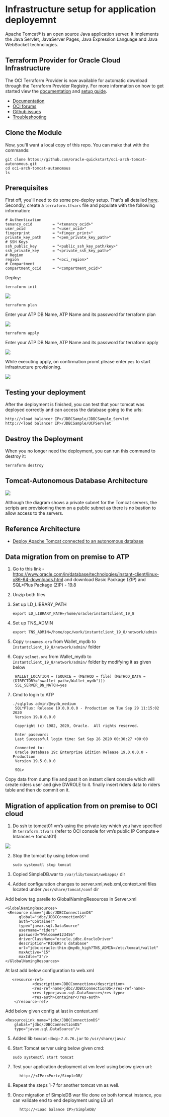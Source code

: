 # Infrastructure setup for application deployemnt 
Apache Tomcat® is an open source Java application server. It implements the Java Servlet, JavaServer Pages, Java Expression Language and Java WebSocket technologies.
## Terraform Provider for Oracle Cloud Infrastructure
The OCI Terraform Provider is now available for automatic download through the Terraform Provider Registry. 
For more information on how to get started view the [documentation](https://www.terraform.io/docs/providers/oci/index.html) 
and [setup guide](https://www.terraform.io/docs/providers/oci/guides/version-3-upgrade.html).
* [Documentation](https://www.terraform.io/docs/providers/oci/index.html)
* [OCI forums](https://cloudcustomerconnect.oracle.com/resources/9c8fa8f96f/summary)
* [Github issues](https://github.com/terraform-providers/terraform-provider-oci/issues)
* [Troubleshooting](https://www.terraform.io/docs/providers/oci/guides/guides/troubleshooting.html)

## Clone the Module
Now, you'll want a local copy of this repo. You can make that with the commands:

    git clone https://github.com/oracle-quickstart/oci-arch-tomcat-autonomous.git
    cd oci-arch-tomcat-autonomous
    ls


## Prerequisites
First off, you'll need to do some pre-deploy setup.  That's all detailed [here](https://github.com/cloud-partners/oci-prerequisites).
Secondly, create a `terraform.tfvars` file and populate with the following information:
```
# Authentication
tenancy_ocid         = "<tenancy_ocid>"
user_ocid            = "<user_ocid>"
fingerprint          = "<finger_print>"
private_key_path     = "<pem_private_key_path>"
# SSH Keys
ssh_public_key       = "<public_ssh_key_path/key>"
ssh_private_key      = "<private_ssh_key_path>"
# Region
region               = "<oci_region>"
# Compartment
compartment_ocid     = "<compartment_ocid>"
````

Deploy:

    terraform init
    
![](./images/terraform-init.png)

    terraform plan

Enter your ATP DB Name, ATP Name and its password for terraform plan

![](./images/terraform-plan.png)


    terraform apply

Enter your ATP DB Name, ATP Name and its password for terraform apply

![](./images/terraform-apply.png)

While executing apply, on confirmation promt please enter `yes` to start infrastructure provisioning.

![](./images/terraform-apply-confirmation.png)

## Testing your deployment
After the deployment is finished, you can test that your tomcat was deployed correctly and can access the database going to the urls:
````
http://<load balancer IP>/JDBCSample/JDBCSample_Servlet
http://<load balancer IP>/JDBCSample/UCPServlet
`````
## Destroy the Deployment
When you no longer need the deployment, you can run this command to destroy it:

    terraform destroy
    
## Tomcat-Autonomous Database Architecture

![](./images/architecture-deploy-tomcat.png)

Although the diagram shows a private subnet for the Tomcat servers, the scripts are provisioning them on a public subnet as there is no bastion to allow access to the servers.


## Reference Architecture

- [Deploy Apache Tomcat connected to an autonomous database](https://docs.oracle.com/en/solutions/deploy-tomcat-adb)
 
## Data migration from on premise to ATP

1. Go to this link - https://www.oracle.com/in/database/technologies/instant-client/linux-x86-64-downloads.html and download Basic Package (ZIP) and SQL*Plus Package (ZIP)  - 19.8
	
2. Unzip both files

3. Set up LD_LIBRARY_PATH
	
       export LD_LIBRARY_PATH=/home/oracle/instantclient_19_8
	
4. Set up   TNS_ADMIN
	
       export TNS_ADMIN=/home/opc/work/instantclient_19_8/network/admin

5. Copy `tnsnames.ora` from Wallet_mydb to `Instantclient_19_8/network/admin/` folder

6. Copy `sqlnet.ora` from Wallet_mydb to `Instantclient_19_8/network/admin/` folder by modifying it as given below
		
		WALLET_LOCATION = (SOURCE = (METHOD = file) (METHOD_DATA = (DIRECTORY="<wallet path>/Wallet_mydb")))
		SSL_SERVER_DN_MATCH=yes
        
7. Cmd to login to ATP
	    
       ./sqlplus admin/@mydb_medium
	    SQL*Plus: Release 19.0.0.0.0 - Production on Tue Sep 29 11:15:02 2020
	    Version 19.8.0.0.0
	
	    Copyright (c) 1982, 2020, Oracle.  All rights reserved.
	
	    Enter password:
	    Last Successful login time: Sat Sep 26 2020 00:30:27 +00:00
	
	    Connected to:
	    Oracle Database 19c Enterprise Edition Release 19.0.0.0.0 - Production
	    Version 19.5.0.0.0
	
	    SQL> 
        
Copy data from dump file and past it on instant client console which will create riders user and give DWROLE to it. finally insert riders data to riders table and then do commit on it.
 	


## Migration of application from on premise to OCI cloud

1.	Do ssh to tomcat01 vm’s using the private key which you have specified in `terraform.tfvars` (refer to OCI console for vm’s public IP Compute-> Intances-> tomcat01)

![](./images/vm-pub-ip-check.png)

2.	Stop the tomcat by using below cmd

        sudo systemctl stop tomcat
     
3.	Copied SimpleDB.war to `/var/lib/tomcat/webapps/` dir

4.	Added configuration changes to server.xml,web.xml,context.xml files located under `/usr/share/tomcat/conf` dir 
 
 Add below tag parelle to GlobalNamingResources in Server.xml
 
    <GlobalNamingResources>
     <Resource name="jdbc/JDBCConnectionDS"
          global="jdbc/JDBCConnectionDS"
          auth="Container"
          type="javax.sql.DataSource"
          username="riders"
          password="Welcome#123456"
          driverClassName="oracle.jdbc.OracleDriver"
          description="RIDERS's database"
          url="jdbc:oracle:thin:@mydb_high?TNS_ADMIN=/etc/tomcat/wallet"
          maxActive="15"
          maxIdle="3"/>
    </GlobalNamingResources>
 
At last add below configuration to web.xml

       <resource-ref>
                <description>JDBCConnection</description>
                <res-ref-name>jdbc/JDBCConnectionDS</res-ref-name>
                <res-type>javax.sql.DataSource</res-type>
                <res-auth>Container</res-auth>
        </resource-ref>
 
Add below given config at last in context.xml

    <ResourceLink name="jdbc/JDBCConnectionDS"
        global="jdbc/JDBCConnectionDS"
        type="javax.sql.DataSource"/>
 
 
5.	Added lib `tomcat-dbcp-7.0.76.jar` to  `/usr/share/java/`

6.	Start Tomcat server using below given cmd:

        sudo systemctl start tomcat
       
7.	Test your application deployment at vm level using below given url:
    ````
       http://<IP>:<Port>/SimpleDB/
    ````
8.	Repeat the steps 1-7 for another tomcat vm as well.

9.	Once migration of SimpleDB war file done on both tomcat instance, you can validate end to end deployment using LB url 
    ````
       http://<Load balance IP>/SimpleDB/
    ````

